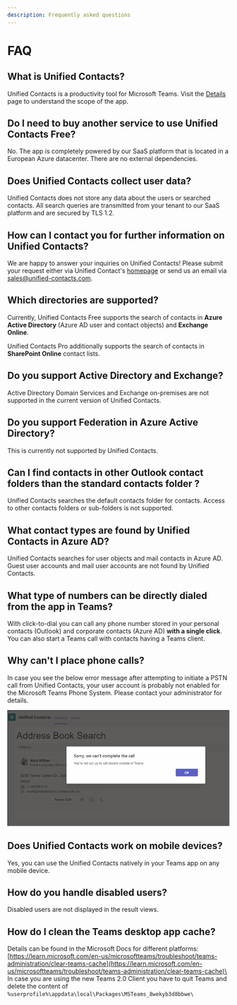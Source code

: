 ```yaml
---
description: Frequently asked questions
---
```


# FAQ

## What is Unified Contacts?

Unified Contacts is a productivity tool for Microsoft Teams. Visit the [Details](../welcome.md) page to understand the scope of the app.&#x20;

## Do I need to buy another service to use Unified Contacts Free?

No. The app is completely powered by our SaaS platform that is located in a European Azure datacenter. There are no external dependencies.

## Does Unified Contacts collect user data?


Unified Contacts does not store any data about the users or searched contacts. All search queries are transmitted from your tenant to our SaaS platform and are secured by TLS 1.2.

## How can I contact you for further information on Unified Contacts?

We are happy to answer your inquiries on Unified Contacts! Please submit your request either via Unified Contact's [homepage](https://www.unified-contacts.com/) or send us an email via [sales@unified-contacts.com](mailto:sales@unified-contacts.com).

## Which directories are supported?

Currently, Unified Contacts Free supports the search of contacts in **Azure Active Directory** (Azure AD user and contact objects) and **Exchange Online**.

Unified Contacts Pro additionally supports the search of contacts in **SharePoint Online** contact lists.

## Do you support Active Directory and Exchange?

Active Directory Domain Services and Exchange on-premises are not supported in the current version of Unified Contacts.

## Do you support Federation in Azure Active Directory?

This is currently not supported by Unified Contacts.

## Can I find contacts in other Outlook contact folders than the standard contacts folder ?

Unified Contacts searches the default contacts folder for contacts. Access to other contacts folders or sub-folders is not supported.

## What contact types are found by Unified Contacts in Azure AD?

Unified Contacts searches for user objects and mail contacts in Azure AD. Guest user accounts and mail user accounts are not found by Unified Contacts.&#x20;

## What type of numbers can be directly dialed from the app in Teams?

With click-to-dial you can call any phone number stored in your personal contacts (Outlook) and corporate contacts (Azure AD) **with a single click**. You can also start a Teams call with contacts having a Teams client.

## Why can't I place phone calls?

In case you see the below error message after attempting to initiate a PSTN call from Unified Contacts, your user account is probably not enabled for the Microsoft Teams Phone System. Please contact your administrator for details.

![Error Message: Sorry, we can't complete the call.](<../../.gitbook/assets/Picture 1.png>)

## Does Unified Contacts work on mobile devices?

Yes, you can use the Unified Contacts natively in your Teams app on any mobile device.

## How do you handle disabled users?

Disabled users are not displayed in the result views.

## How do I clean the Teams desktop app cache?

Details can be found in the Microsoft Docs for different platforms: [https://learn.microsoft.com/en-us/microsoftteams/troubleshoot/teams-administration/clear-teams-cache](https://learn.microsoft.com/en-us/microsoftteams/troubleshoot/teams-administration/clear-teams-cache)\
In case you are using the new Teams 2.0 Client you have to quit Teams and delete the content of `%userprofile%\appdata\local\Packages\MSTeams_8wekyb3d8bbwe\`

